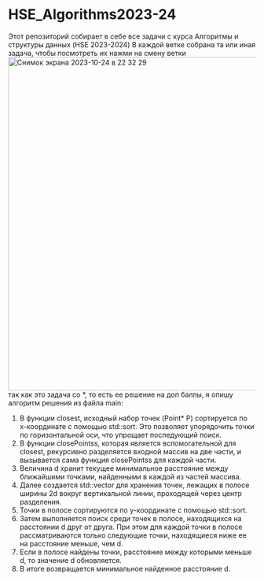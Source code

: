 # HSE_Algorithms2023-24
Этот репозиторий собирает в себе все задачи с курса Алгоритмы и структуры данных (HSE 2023-2024)
В каждой ветке собрана та или иная задача, чтобы посмотреть их нажми на смену ветки
<img width="677" alt="Снимок экрана 2023-10-24 в 22 32 29" src="https://github.com/Donilwel/HSE_Algorithms2023-24/assets/134236921/c4c8a19b-f669-4750-8cdf-96d869d9fcd8">
так как это задача со *, то есть ее решение на доп баллы, я опишу алгоритм решения из файла main:
1. В функции closest, исходный набор точек (Point* P) сортируется по x-координате с помощью std::sort. Это позволяет упорядочить точки по горизонтальной оси, что упрощает последующий поиск.
2. В функции closePointss, которая является вспомогательной для closest, рекурсивно разделяется входной массив на две части, и вызывается сама функция closePointss для каждой части.
3. Величина d хранит текущее минимальное расстояние между ближайшими точками, найденными в каждой из частей массива.
4. Далее создается std::vector<Point> для хранения точек, лежащих в полосе ширины 2d вокруг вертикальной линии, проходящей через центр разделения.
5. Точки в полосе сортируются по y-координате с помощью std::sort.
6. Затем выполняется поиск среди точек в полосе, находящихся на расстоянии d друг от друга. При этом для каждой точки в полосе рассматриваются только следующие точки, находящиеся ниже ее на расстояние меньше, чем d.
7. Если в полосе найдены точки, расстояние между которыми меньше d, то значение d обновляется.
8. В итоге возвращается минимальное найденное расстояние d.
